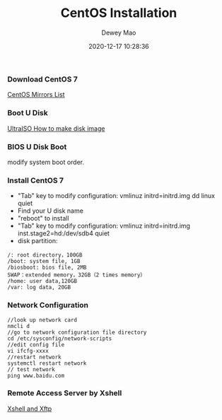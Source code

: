 ﻿--- 
layout: post 
title: "CentOS Installation" 
date: 2020-12-17 10:28:36 
author: Dewey Mao 
categories: Server 
--- 
### Download CentOS 7
<a href="http://isoredirect.centos.org/centos/7/isos/x86_64/" target="_blank"> CentOS Mirrors List</a>

### Boot U Disk
<a href="https://cn.ultraiso.net/" target="_blank"> UltraISO </a>
<a href="https://cn.ultraiso.net/jiaocheng/zhi-zuo-cd-iso.html" target="_blank"> How to make disk image </a>

### BIOS U Disk Boot
modify system boot order.

### Install CentOS 7
- "Tab" key to modify configuration: vmlinuz initrd=initrd.img dd linux quiet
- Find your U disk name
- "reboot" to install
- "Tab" key to modify configuration: vmlinuz initrd=initrd.img inst.stage2=hd:/dev/sdb4 quiet
- disk partition:
```
/: root directory，100GB
/boot: system file, 1GB
/biosboot: bios file, 2MB
SWAP：extended memory，32GB（2 times memory）
/home: user data,120GB
/var: log data, 20GB
```   
### Network Configuration
```
//look up network card
nmcli d 
//go to network configuration file directory
cd /etc/sysconfig/network-scripts
//edit config file
vi ifcfg-xxxx
//restart network
systemctl restart network
// test network
ping www.baidu.com 

```
### Remote Access Server by Xshell
<a href="https://www.netsarang.com/zh/xshell/" target="_blank"> Xshell and Xftp </a>

